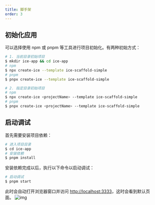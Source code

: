 ```yaml
---
title: 脚手架
order: 3
---
```


## 初始化应用

可以选择使用 npm 或 pnpm 等工具进行项目初始化。有两种初始方式：

```bash
# 1. 当前目录初始项目
$ mkdir ice-app && cd ice-app
# npm
$ npx create-ice --template ice-scaffold-simple
# pnpm
$ pnpx create-ice --template ice-scaffold-simple

# 2. 指定目录初始项目
# npm
$ npx create-ice <projectName> --template ice-scaffold-simple
# pnpm
$ pnpx create-ice <projectName> --template ice-scaffold-simple   
```

## 启动调试

首先需要安装项目依赖：

```bash
# 进入项目目录
$ cd ice-app
# 安装依赖
$ pnpm install
```

安装依赖完成以后，执行以下命令以启动调试：

```bash
# 启动调试
$ pnpm start
```

此时会自动打开浏览器窗口并访问 <http://localhost:3333>，这时会看到默认页面。
![img](https://img.alicdn.com/imgextra/i1/O1CN01wu2tKv1vctzonOD8L_!!6000000006194-2-tps-1094-1132.png_790x10000.jpg)
